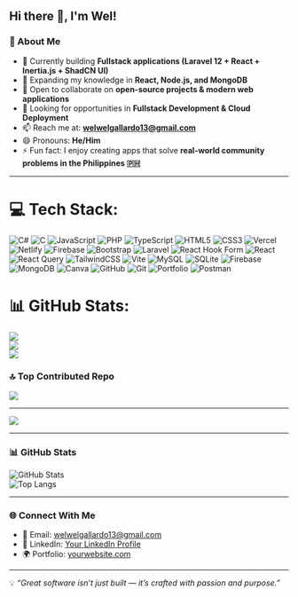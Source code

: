 ## Hi there 👋, I'm Wel!

<!--
**welwelg/welwelg** is a ✨ _special_ ✨ repository because its `README.md` (this file) appears on your GitHub profile.
-->

### 🚀 About Me  
- 🔭 Currently building **Fullstack applications (Laravel 12 + React + Inertia.js + ShadCN UI)**  
- 🌱 Expanding my knowledge in **React, Node.js, and MongoDB**  
- 👯 Open to collaborate on **open-source projects & modern web applications**  
- 🤝 Looking for opportunities in **Fullstack Development & Cloud Deployment**  
- 📫 Reach me at: **welwelgallardo13@gmail.com**  
- 😄 Pronouns: **He/Him**  
- ⚡ Fun fact: I enjoy creating apps that solve **real-world community problems in the Philippines 🇵🇭**  

---


# 💻 Tech Stack:
![C#](https://img.shields.io/badge/c%23-%23239120.svg?style=for-the-badge&logo=csharp&logoColor=white) ![C](https://img.shields.io/badge/c-%2300599C.svg?style=for-the-badge&logo=c&logoColor=white) ![JavaScript](https://img.shields.io/badge/javascript-%23323330.svg?style=for-the-badge&logo=javascript&logoColor=%23F7DF1E) ![PHP](https://img.shields.io/badge/php-%23777BB4.svg?style=for-the-badge&logo=php&logoColor=white) ![TypeScript](https://img.shields.io/badge/typescript-%23007ACC.svg?style=for-the-badge&logo=typescript&logoColor=white) ![HTML5](https://img.shields.io/badge/html5-%23E34F26.svg?style=for-the-badge&logo=html5&logoColor=white) ![CSS3](https://img.shields.io/badge/css3-%231572B6.svg?style=for-the-badge&logo=css3&logoColor=white) ![Vercel](https://img.shields.io/badge/vercel-%23000000.svg?style=for-the-badge&logo=vercel&logoColor=white) ![Netlify](https://img.shields.io/badge/netlify-%23000000.svg?style=for-the-badge&logo=netlify&logoColor=#00C7B7) ![Firebase](https://img.shields.io/badge/firebase-%23039BE5.svg?style=for-the-badge&logo=firebase) ![Bootstrap](https://img.shields.io/badge/bootstrap-%238511FA.svg?style=for-the-badge&logo=bootstrap&logoColor=white) ![Laravel](https://img.shields.io/badge/laravel-%23FF2D20.svg?style=for-the-badge&logo=laravel&logoColor=white) ![React Hook Form](https://img.shields.io/badge/React%20Hook%20Form-%23EC5990.svg?style=for-the-badge&logo=reacthookform&logoColor=white) ![React](https://img.shields.io/badge/react-%2320232a.svg?style=for-the-badge&logo=react&logoColor=%2361DAFB) ![React Query](https://img.shields.io/badge/-React%20Query-FF4154?style=for-the-badge&logo=react%20query&logoColor=white) ![TailwindCSS](https://img.shields.io/badge/tailwindcss-%2338B2AC.svg?style=for-the-badge&logo=tailwind-css&logoColor=white) ![Vite](https://img.shields.io/badge/vite-%23646CFF.svg?style=for-the-badge&logo=vite&logoColor=white) ![MySQL](https://img.shields.io/badge/mysql-4479A1.svg?style=for-the-badge&logo=mysql&logoColor=white) ![SQLite](https://img.shields.io/badge/sqlite-%2307405e.svg?style=for-the-badge&logo=sqlite&logoColor=white) ![Firebase](https://img.shields.io/badge/firebase-a08021?style=for-the-badge&logo=firebase&logoColor=ffcd34) ![MongoDB](https://img.shields.io/badge/MongoDB-%234ea94b.svg?style=for-the-badge&logo=mongodb&logoColor=white) ![Canva](https://img.shields.io/badge/Canva-%2300C4CC.svg?style=for-the-badge&logo=Canva&logoColor=white) ![GitHub](https://img.shields.io/badge/github-%23121011.svg?style=for-the-badge&logo=github&logoColor=white) ![Git](https://img.shields.io/badge/git-%23F05033.svg?style=for-the-badge&logo=git&logoColor=white) ![Portfolio](https://img.shields.io/badge/Portfolio-%23000000.svg?style=for-the-badge&logo=firefox&logoColor=#FF7139) ![Postman](https://img.shields.io/badge/Postman-FF6C37?style=for-the-badge&logo=postman&logoColor=white)
# 📊 GitHub Stats:
![](https://github-readme-stats.vercel.app/api?username=welwelg&theme=dark&hide_border=false&include_all_commits=true&count_private=true)<br/>
![](https://nirzak-streak-stats.vercel.app/?user=welwelg&theme=dark&hide_border=false)<br/>
![](https://github-readme-stats.vercel.app/api/top-langs/?username=welwelg&theme=dark&hide_border=false&include_all_commits=true&count_private=true&layout=compact)

### 🔝 Top Contributed Repo
![](https://github-contributor-stats.vercel.app/api?username=welwelg&limit=5&theme=dark&combine_all_yearly_contributions=true)

---
[![](https://visitcount.itsvg.in/api?id=welwelg&icon=0&color=0)](https://visitcount.itsvg.in)

<!-- Proudly created with GPRM ( https://gprm.itsvg.in ) -->

---

### 📊 GitHub Stats  
![GitHub Stats](https://github-readme-stats.vercel.app/api?username=welwelg&show_icons=true&theme=tokyonight)  
![Top Langs](https://github-readme-stats.vercel.app/api/top-langs/?username=welwelg&layout=compact&theme=tokyonight)  

---

### 🌐 Connect With Me  
- 📧 Email: [welwelgallardo13@gmail.com](mailto:welwelgallardo13@gmail.com)  
- 💼 LinkedIn: [Your LinkedIn Profile](https://www.linkedin.com/in/rogelio-gallardo)  
- 🌍 Portfolio: [yourwebsite.com](https://welwelgallardoportfolio.netlify.app)  

---

💡 *“Great software isn’t just built — it’s crafted with passion and purpose.”*  

